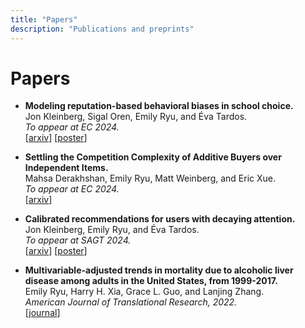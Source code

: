 ```yaml
---
title: "Papers"
description: "Publications and preprints"
---
```


# Papers

- **Modeling reputation-based behavioral biases in school choice.** <br>
Jon Kleinberg, Sigal Oren, Emily Ryu, and Éva Tardos. <br>
_To appear at EC 2024._ <br>
[[arxiv](https://arxiv.org/abs/2403.04616)] [[poster](/poster_repbias.pdf)]

- **Settling the Competition Complexity of Additive Buyers over Independent Items.** <br>
Mahsa Derakhshan, Emily Ryu, Matt Weinberg, and Eric Xue. <br>
_To appear at EC 2024._ <br>
[[arxiv](https://arxiv.org/abs/2403.03937)]

- **Calibrated recommendations for users with decaying attention.** <br>
Jon Kleinberg, Emily Ryu, and Éva Tardos. <br>
_To appear at SAGT 2024._ <br>
[[arxiv](https://arxiv.org/abs/2302.03239)] [[poster](/poster_calrecs.pdf)]

- **Multivariable-adjusted trends in mortality due to alcoholic liver disease among adults in the United States, from 1999-2017.** <br>
Emily Ryu, Harry H. Xia, Grace L. Guo, and Lanjing Zhang. <br>
_American Journal of Translational Research, 2022._ <br>
[[journal](https://www.ncbi.nlm.nih.gov/pmc/articles/PMC8902556/)]